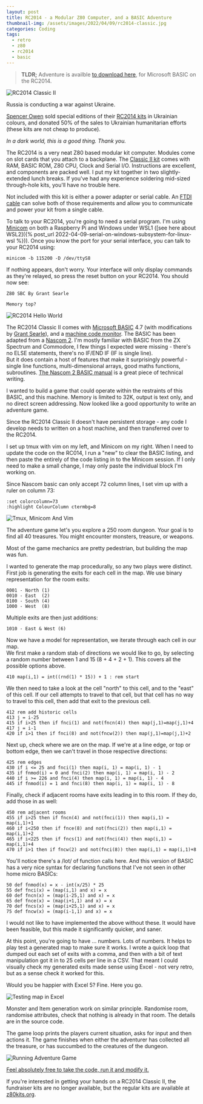 ```yaml
---
layout: post
title: RC2014 - a Modular Z80 Computer, and a BASIC Adventure
thumbnail-img: /assets/images/2022/04/09/rc2014-classic.jpg
categories: Coding
tags: 
  - retro
  - z80
  - rc2014
  - basic
---
```


> __TLDR;__ Adventure is availble [to download here](https://github.com/kianryan/rc2014/blob/main/adventure.bas), for Microsoft BASIC on the RC2014.

![RC2014 Classic II](/assets/images/2022/04/09/rc2014-classic.jpg)

Russia is conducting a war against Ukraine.

[Spencer Owen](https://twitter.com/ZxSpectROM) sold special editions of their [RC2014 kits](https://rc2014.co.uk/) in Ukrainian 
colours, and donated 
50% of the sales to Ukrainian humanitarian efforts (these kits are not cheap to produce).  

_In a dark world, this is a good thing.  Thank you._

The RC2014 is a very neat Z80 based modular kit computer.  Modules come on slot cards 
that you attach to a backplane.  The [Classic II kit](https://rc2014.co.uk/full-kits/rc2014-classic-ii/) comes with RAM, 
BASIC ROM, Z80 CPU, Clock and Serial I/O.  Instructions are excellent, and components are 
packed well.  I put my kit together in two slightly-extended lunch breaks.  If you've 
had any experience soldering mid-sized through-hole kits, you'll have 
no trouble here.

Not included with this kit is either a power adapter or serial cable.  An [FTDI cable](https://shop.pimoroni.com/products/ftdi-cable-5v?variant=7570741121) 
can solve both of those requirements and allow you to communicate and power your 
kit from a single cable.

To talk to your RC2014, you're going to need a serial program.  I'm using [Minicom](https://wiki.emacinc.com/wiki/Getting_Started_With_Minicom) on 
both a Raspberry Pi and Windows under WSL1 ([see here about WSL2]({% post_url 2022-04-09-serial-on-windows-subsystem-for-linux-wsl %})).  Once you know 
the port for your serial interface, you can talk to your RC2014 using:

```
minicom -b 115200 -D /dev/ttyS8
```

If nothing appears, don't worry.  Your interface will only display commands as they're 
relayed, so press the reset button on your RC2014.  You should now see:

```
Z80 SBC By Grant Searle

Memory top?
```

![RC2014 Hello World](/assets/images/2022/04/09/rc2014-helloworld.jpg)


The RC2014 Classic II comes with [Microsoft BASIC](https://en.wikipedia.org/wiki/Microsoft_BASIC) 4.7 (with modifications by [Grant Searle](http://searle.x10host.com/z80/SimpleZ80.html)), 
and a [machine code monitor](https://smallcomputercentral.wordpress.com/small-computer-monitor/small-computer-monitor-v1-0/).  The BASIC has been adapted from a [Nascom 2](https://en.wikipedia.org/wiki/Nascom_(computer_kit)).  I'm mostly familiar with BASIC from 
the ZX Spectrum and Commodore, I few things I expected were missing - there's no ELSE statements, 
there's no IF/END IF (IF is single line).  
But it does contain a host of features that make it surprisingly powerful - single 
line functions, multi-dimensional arrays, good maths functions, subroutines.  [The Nascom 2 BASIC manual](http://www.nascomhomepage.com/pdf/Basic.pdf) 
is a great piece of technical writing.

I wanted to build a game that could operate within the restraints of this BASIC, 
and this machine.  Memory is limited to 32K, output is text only, and no direct 
screen addressing.  Now looked like a good opportunity to write an adventure game.

Since the RC2014 Classic II doesn't have persistent storage - any code I develop 
needs to written on a host machine, and then transferred over to the RC2014.

I set up tmux with vim on my left, and Minicom on my right.  When I need to update the 
code on the RC014, I run a "new" to clear the BASIC listing, and then paste the entirely of the 
code listing in to the Minicom session.  If I only need to make a small change, I may 
only paste the individual block I'm working on.

Since Nascom basic can only accept 72 column lines, I set vim up with a ruler on 
column 73:

```
:set colorcolumn=73
:highlight ColourColumn ctermbg=8
```

![Tmux, Minicom And Vim](/assets/images/2022/04/09/rc2014-devenv.png)

The adventure game let's you explore a 250 room dungeon.  Your goal is to find 
all 40 treasures.  You might encounter monsters, treasure, or weapons.

Most of the game mechanics are pretty pedestrian, but building the map was fun.

I wanted to generate the map procedurally, so any two plays were distinct.  First job is 
generating the exits for each cell in the map.  We use binary representation for the room 
exits:

```
0001 - North (1)
0010 - East  (2)
0100 - South (4)
1000 - West  (8)
```

Multiple exits are then just additions:

```
1010 - East & West (6)
```

Now we have a model for representation, we iterate through each cell in our map.  
We first make a random stab of directions we would like to go, by selecting a random 
number between 1 and 15 (8 + 4 + 2 + 1).  This covers all the possible options above.

```
410 map(i,1) = int((rnd(1) * 15)) + 1 : rem start
```

We then need to take a look at the cell "north" to this cell, and to the "east" of 
this cell.  If our cell attempts to travel to that cell, but that cell has no way to 
travel to this cell, then add that exit to the previous cell.

```
412 rem add historic cells
413 j = i-25
415 if i>25 then if fnci(1) and not(fncn(4)) then map(j,1)=map(j,1)+4
417 j = i-1
420 if i>1 then if fnci(8) and not(fncw(2)) then map(j,1)=map(j,1)+2
```

Next up, check where we are on the map.  If we're at a line edge, or top or bottom 
edge, then we can't travel in those respective directions:

```
425 rem edges
430 if i <= 25 and fnci(1) then map(i, 1) = map(i, 1) - 1
435 if fnmod(i) = 0 and fnci(2) then map(i, 1) = map(i, 1) - 2
440 if i >= 226 and fnci(4) then map(i, 1) = map(i, 1) - 4
445 if fnmod(i) = 1 and fnci(8) then map(i, 1) = map(i, 1) - 8
```

Finally, check if adjacent rooms have exits leading in to this room.  If they do, 
add those in as well:

```
450 rem adjacent rooms
455 if i>25 then if fncn(4) and not(fnci(1)) then map(i,1) = map(i,1)+1
460 if i<250 then if fnce(8) and not(fnci(2)) then map(i,1) = map(i,1)+2
465 if i<225 then if fncs(1) and not(fnci(4)) then map(i,1) = map(i,1)+4
470 if i>1 then if fncw(2) and not(fnci(8)) then map(i,1) = map(i,1)+8
```

You'll notice there's a /lot/ of function calls here.  And this version of BASIC 
has a very nice syntax for declaring functions that I've not seen in other home 
micro BASICs:

```
50 def fnmod(x) = x - int(x/25) * 25 
55 def fnci(x) = (map(i,1) and x) = x
60 def fncn(x) = (map(i-25,1) and x) = x
65 def fnce(x) = (map(i+1,1) and x) = x
70 def fncs(x) = (map(i+25,1) and x) = x
75 def fncw(x) = (map(i-1,1) and x) = x
```

I would not like to have implemented the above without these.  It would have been 
feasible, but this made it significantly quicker, and saner.

At this point, you're going to have ... numbers.  Lots of numbers.  It helps to 
play test a generated map to make sure it works.  I wrote a quick loop that dumped out 
each set of exits with a comma, and then with a bit of text manipulation got it in to 25 cells 
per line in a CSV.  That meant I could visually check my generated exits made sense 
using Excel - not very retro, but as a sense check it worked for this.

Would you be happier with Excel 5?  Fine.  Here you go.

![Testing map in Excel](/assets/images/2022/04/09/excel-testmap.png)

Monster and Item generation work on similar principle.  Randomise room, randomise 
attributes, check that nothing is already in that room.  The details are in the source 
code.

The game loop prints the players current situation, asks for input and then actions it.
The game finishes when either the adventurer has collected all the treasure, or has 
succumbed to the creatures of the dungeon.

![Running Adventure Game](/assets/images/2022/04/09/demo.gif)

[Feel absolutely free to take the code, run it and modify it.](https://github.com/kianryan/rc2014/blob/main/adventure.bas)

If you're interested in getting your hands on a RC2014 Classic II, the fundraiser 
kits are no longer available, but the regular kits are available at [z80kits.org](https://rc2014.co.uk/full-kits/rc2014-classic-ii/).